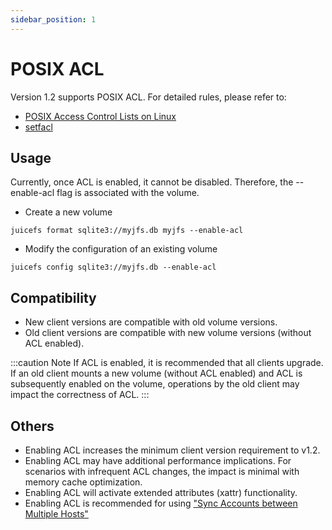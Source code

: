 ```yaml
---
sidebar_position: 1
---
```


# POSIX ACL
Version 1.2 supports POSIX ACL. For detailed rules, please refer to:
- [POSIX Access Control Lists on Linux](https://www.usenix.org/legacy/publications/library/proceedings/usenix03/tech/freenix03/full_papers/gruenbacher/gruenbacher_html/main.html#:~:text=Access%20Check%20Algorithm&text=The%20ACL%20entries%20are%20looked,matching%20entry%20contains%20sufficient%20permissions.)
- [setfacl](https://linux.die.net/man/1/setfacl)

## Usage
Currently, once ACL is enabled, it cannot be disabled. Therefore, the --enable-acl flag is associated with the volume.

- Create a new volume
```shell
juicefs format sqlite3://myjfs.db myjfs --enable-acl
```

- Modify the configuration of an existing volume
```
juicefs config sqlite3://myjfs.db --enable-acl
```

## Compatibility
- New client versions are compatible with old volume versions.
- Old client versions are compatible with new volume versions (without ACL enabled).

:::caution Note
If ACL is enabled, it is recommended that all clients upgrade. If an old client mounts a new volume (without ACL enabled) and ACL is subsequently enabled on the volume, operations by the old client may impact the correctness of ACL.
:::

## Others
- Enabling ACL increases the minimum client version requirement to v1.2.
- Enabling ACL may have additional performance implications. For scenarios with infrequent ACL changes, the impact is minimal with memory cache optimization.
- Enabling ACL will activate extended attributes (xattr) functionality.
- Enabling ACL is recommended for using ["Sync Accounts between Multiple Hosts"](administration/sync_accounts_between_multiple_hosts.md)

